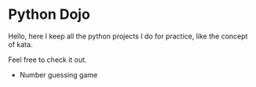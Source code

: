 # Python Dojo

Hello, here I keep all the python projects I do for practice, like the concept of kata.

Feel free to check it out.

* Number guessing game
